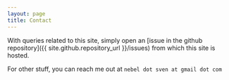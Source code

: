 ```yaml
---
layout: page
title: Contact
---
```


With queries related to this site, simply open an [issue in the github repository]({{ site.github.repository_url }}/issues) from which this site is hosted.

For other stuff, you can reach me out at `nebel dot sven at gmail dot com`
